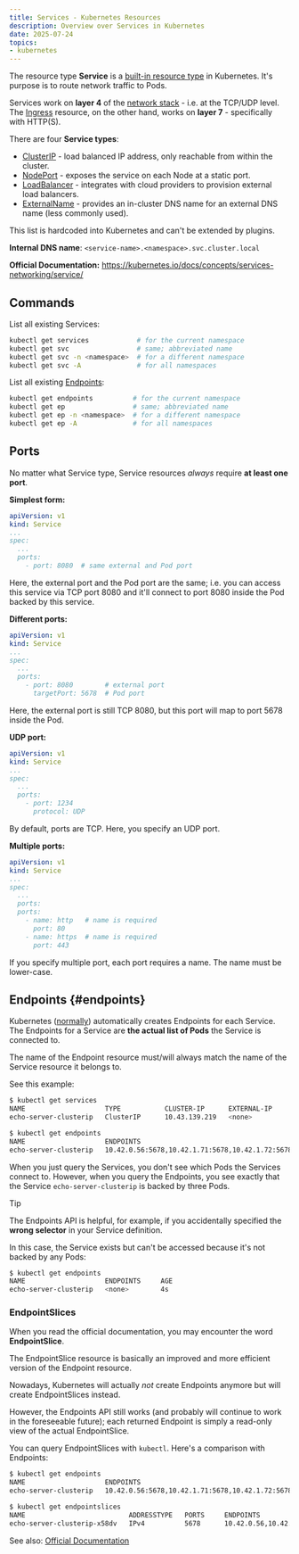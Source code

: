 ```yaml
---
title: Services - Kubernetes Resources
description: Overview over Services in Kubernetes
date: 2025-07-24
topics:
- kubernetes
---
```


The resource type **Service** is a [built-in resource type](overview.md) in Kubernetes. It's purpose is to route network traffic to Pods.

Services work on **layer 4** of the [network stack](https://en.wikipedia.org/wiki/OSI_model) - i.e. at the TCP/UDP level. The [Ingress](ingress.md) resource, on the other hand, works on **layer 7** - specifically with HTTP(S).

There are four **Service types**:

* [ClusterIP](services-clusterip.md) - load balanced IP address, only reachable from within the cluster.
* [NodePort](services-nodeport.md) - exposes the service on each Node at a static port.
* [LoadBalancer](services-loadbalancer.md) - integrates with cloud providers to provision external load balancers.
* [ExternalName](external-services.md) - provides an in-cluster DNS name for an external DNS name (less commonly used).

This list is hardcoded into Kubernetes and can't be extended by plugins.

**Internal DNS name**: `<service-name>.<namespace>.svc.cluster.local`

**Official Documentation:** <https://kubernetes.io/docs/concepts/services-networking/service/>

## Commands

List all existing Services:

```sh
kubectl get services            # for the current namespace
kubectl get svc                 # same; abbreviated name
kubectl get svc -n <namespace>  # for a different namespace
kubectl get svc -A              # for all namespaces
```

List all existing [Endpoints](#endpoints):

```sh
kubectl get endpoints          # for the current namespace
kubectl get ep                 # same; abbreviated name
kubectl get ep -n <namespace>  # for a different namespace
kubectl get ep -A              # for all namespaces
```

## Ports

No matter what Service type, Service resources *always* require **at least one port**.

**Simplest form:**

```yaml
apiVersion: v1
kind: Service
...
spec:
  ...
  ports:
    - port: 8080  # same external and Pod port
```

Here, the external port and the Pod port are the same; i.e. you can access this service via TCP port 8080 and it'll connect to port 8080 inside the Pod backed by this service.

**Different ports:**

```yaml
apiVersion: v1
kind: Service
...
spec:
  ...
  ports:
    - port: 8080        # external port
      targetPort: 5678  # Pod port
```

Here, the external port is still TCP 8080, but this port will map to port 5678 inside the Pod.

**UDP port:**

```yaml
apiVersion: v1
kind: Service
...
spec:
  ...
  ports:
    - port: 1234
      protocol: UDP
```

By default, ports are TCP. Here, you specify an UDP port.

**Multiple ports:**

```yaml
apiVersion: v1
kind: Service
...
spec:
  ...
  ports:
  ports:
    - name: http   # name is required
      port: 80
    - name: https  # name is required
      port: 443
```

If you specify multiple port, each port requires a name. The name must be lower-case.

## Endpoints {#endpoints}

Kubernetes ([normally](external-services.md#ClusterIP-with-ManualEndpoint)) automatically creates Endpoints for each Service. The Endpoints for a Service are **the actual list of Pods** the Service is connected to.

The name of the Endpoint resource must/will always match the name of the Service resource it belongs to.

See this example:

```sh
$ kubectl get services
NAME                    TYPE           CLUSTER-IP      EXTERNAL-IP       PORT(S)     AGE
echo-server-clusterip   ClusterIP      10.43.139.219   <none>            8080/TCP    10s

$ kubectl get endpoints
NAME                    ENDPOINTS                                         AGE
echo-server-clusterip   10.42.0.56:5678,10.42.1.71:5678,10.42.1.72:5678   21s
```

When you just query the Services, you don't see which Pods the Services connect to. However, when you query the Endpoints, you see exactly that the Service `echo-server-clusterip` is backed by three Pods.

> [!TIP]
> The Endpoints API is helpful, for example, if you accidentally specified the **wrong selector** in your Service definition.
>
> In this case, the Service exists but can't be accessed because it's not backed by any Pods:
>
> ```sh
> $ kubectl get endpoints
> NAME                    ENDPOINTS     AGE
> echo-server-clusterip   <none>        4s
> ```

### EndpointSlices

When you read the official documentation, you may encounter the word **EndpointSlice**.

The EndpointSlice resource is basically an improved and more efficient version of the Endpoint resource.

Nowadays, Kubernetes will actually *not* create Endpoints anymore but will create EndpointSlices instead.

However, the Endpoints API still works (and probably will continue to work in the foreseeable future); each returned Endpoint is simply a read-only view of the actual EndpointSlice.

You can query EndpointSlices with `kubectl`. Here's a comparison with Endpoints:

```sh
$ kubectl get endpoints
NAME                    ENDPOINTS                                         AGE
echo-server-clusterip   10.42.0.56:5678,10.42.1.71:5678,10.42.1.72:5678   12m

$ kubectl get endpointslices
NAME                          ADDRESSTYPE   PORTS     ENDPOINTS                          AGE
echo-server-clusterip-x58dv   IPv4          5678      10.42.0.56,10.42.1.71,10.42.1.72   12m
```

See also: [Official Documentation](https://kubernetes.io/docs/concepts/services-networking/endpoint-slices/)
